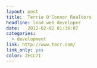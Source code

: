 ```yaml
---
layout: post
title:  Terrie O'Connor Realtors
headline: lead web developer
date:   2012-02-02 01:38:07
categories:
  - development
link: http://www.tocr.com/
link_only: yes
color: 2ECC71
---
```

